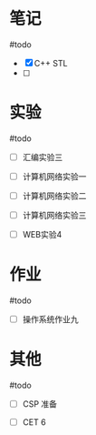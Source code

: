 # 笔记
#todo
- [x] C++ STL
- [ ] 


# 实验
#todo 
- [ ] 汇编实验三
- [ ] 计算机网络实验一
- [ ] 计算机网络实验二
- [ ] 计算机网络实验三
- [ ] WEB实验4


# 作业
#todo 
- [ ] 操作系统作业九


# 其他
#todo
- [ ] CSP 准备
- [ ] CET 6

